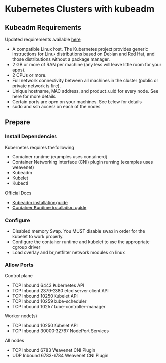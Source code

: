 # Kubernetes Clusters with kubeadm

## Kubeadm Requirements

Updated requirements available [here](https://kubernetes.io/docs/setup/production-environment/tools/kubeadm/install-kubeadm/#before-you-begin)

* A compatible Linux host. The Kubernetes project provides generic instructions for Linux distributions based on Debian and Red Hat, and those distributions without a package manager.
* 2 GB or more of RAM per machine (any less will leave little room for your apps).
* 2 CPUs or more.
* Full network connectivity between all machines in the cluster (public or private network is fine).
* Unique hostname, MAC address, and product_uuid for every node. See here for more details.
* Certain ports are open on your machines. See below for details
* sudo and ssh access on each of the nodes

## Prepare

### Install Dependencies

Kubernetes requires the following
* Container runtime (examples uses containerd)
* Container Networking Interface (CNI) plugin running (examples uses weavenet)
* Kubeadm
* Kubelet
* Kubectl

Official Docs
* [Kubeadm installation guide](https://kubernetes.io/docs/setup/production-environment/tools/kubeadm/install-kubeadm/)
* [Container Runtime installation guide](https://kubernetes.io/docs/setup/production-environment/container-runtimes/)

### Configure

* Disabled memory Swap. You MUST disable swap in order for the kubelet to work properly.
* Configure the container runtime and kubelet to use the appropriate cgroup driver
* Load overlay and br_netfilter network modules on linux

### Allow Ports

Control plane
* TCP	Inbound	6443	Kubernetes API
* TCP	Inbound	2379-2380	etcd server client API
* TCP	Inbound	10250	Kubelet API
* TCP	Inbound	10259	kube-scheduler
* TCP	Inbound	10257	kube-controller-manager

Worker node(s)
* TCP	Inbound	10250	Kubelet API
* TCP	Inbound	30000-32767	NodePort Services

All nodes
* TCP   Inbound 6783    Weavenet CNI Plugin
* UDP   Inbound 6783-6784 Weavenet CNI Plugin

